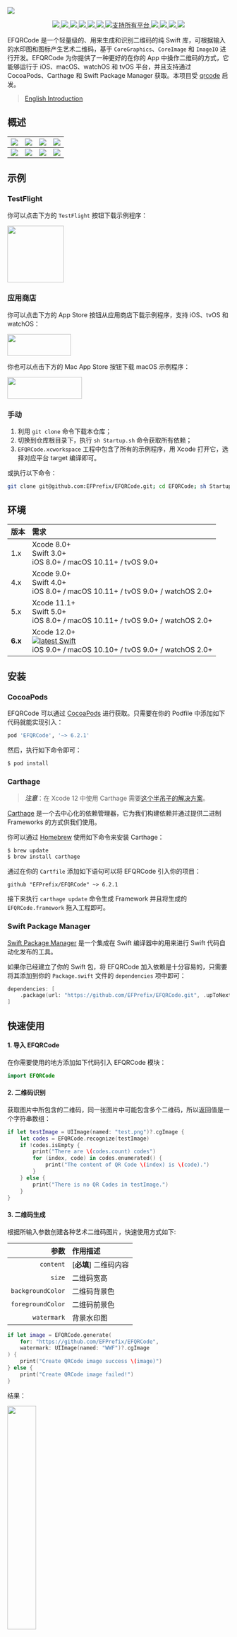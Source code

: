 ![](https://raw.githubusercontent.com/EFPrefix/EFQRCode/assets/EFQRCode.jpg)

<p align="center">
    <a href="https://travis-ci.org/EFPrefix/EFQRCode">
        <img src="https://img.shields.io/travis/EFPrefix/EFQRCode.svg">
    </a>
    <a href="https://codecov.io/gh/EFPrefix/EFQRCode">
        <img src="https://codecov.io/gh/EFPrefix/EFQRCode/branch/main/graph/badge.svg">
    </a>
    <a href="https://efprefix.github.io/EFQRCode/">
        <img src="https://efprefix.github.io/EFQRCode/badge.svg">
    </a>
    <a href="https://github.com/Carthage/Carthage/">
        <img src="https://img.shields.io/badge/Carthage-compatible-4BC51D.svg?style=flat">
    </a>
    <a href="https://swift.org/package-manager/">
        <img src="https://img.shields.io/badge/SPM-ready-orange.svg">
    </a>
    <a href="http://cocoapods.org/pods/EFQRCode">
        <img src="https://img.shields.io/cocoapods/v/EFQRCode.svg?style=flat">
    </a>
    <a href="https://swiftpackageindex.com/EFPrefix/EFQRCode">
        <img src="https://img.shields.io/endpoint?url=https%3A%2F%2Fswiftpackageindex.com%2Fapi%2Fpackages%2FEFPrefix%2FEFQRCode%2Fbadge%3Ftype%3Dplatforms" alt="支持所有平台">
    </a>
    <a href="https://github.com/apple/swift">
        <img src="https://img.shields.io/badge/language-swift-orange.svg">
    </a>
    <a href="https://codebeat.co/projects/github-com-efprefix-efqrcode-master">
        <img src="https://codebeat.co/badges/c2ae977c-157a-4cb7-a476-76530e7f292b">
    </a>
    <a href="https://raw.githubusercontent.com/EFPrefix/EFQRCode/main/LICENSE">
        <img src="https://img.shields.io/cocoapods/l/EFQRCode.svg?style=flat">
    </a>
    <a href="https://app.fossa.com/projects/git%2Bgithub.com%2FEFPrefix%2FEFQRCode?ref=badge_shield">
        <img src="https://app.fossa.com/api/projects/git%2Bgithub.com%2FEFPrefix%2FEFQRCode.svg?type=shield">
    </a>
</p>

EFQRCode 是一个轻量级的、用来生成和识别二维码的纯 Swift 库，可根据输入的水印图和图标产生艺术二维码，基于 `CoreGraphics`、`CoreImage` 和 `ImageIO` 进行开发。EFQRCode 为你提供了一种更好的在你的 App 中操作二维码的方式，它能够运行于 iOS、macOS、watchOS 和 tvOS 平台，并且支持通过 CocoaPods、Carthage 和 Swift Package Manager 获取。本项目受 [qrcode](https://github.com/sylnsfar/qrcode) 启发。

> [English Introduction](https://github.com/EFPrefix/EFQRCode/blob/main/README.md)

## 概述

![](https://raw.githubusercontent.com/EFPrefix/EFQRCode/assets/QRCode5.jpg)|![](https://raw.githubusercontent.com/EFPrefix/EFQRCode/assets/QRCode6.jpg)|![](https://raw.githubusercontent.com/EFPrefix/EFQRCode/assets/QRCode7.jpg)|![](https://raw.githubusercontent.com/EFPrefix/EFQRCode/assets/QRCode8.jpg)  
:---------------------:|:---------------------:|:---------------------:|:---------------------:
![](https://raw.githubusercontent.com/EFPrefix/EFQRCode/assets/QRCodeGIF1.gif)|![](https://raw.githubusercontent.com/EFPrefix/EFQRCode/assets/QRCodeGIF2.gif)|![](https://raw.githubusercontent.com/EFPrefix/EFQRCode/assets/QRCodeGIF7.gif)|![](https://raw.githubusercontent.com/EFPrefix/EFQRCode/assets/QRCodeGIF8.gif)  

## 示例

### TestFlight

你可以点击下方的 `TestFlight` 按钮下载示例程序：

<a target='_blank' href='https://testflight.apple.com/join/LixgpwWt'>
    <img src='https://testflight.apple.com/images/testflight-128x128_2x_27.png' width='128' height='128'/>
</a>

### 应用商店

你可以点击下方的 App Store 按钮从应用商店下载示例程序，支持 iOS、tvOS 和 watchOS：

<a target='_blank' href='https://itunes.apple.com/cn/app/EFQRCode/id1242337058?mt=8'>
    <img src='https://raw.githubusercontent.com/EFPrefix/EFQRCode/assets/icon/AppStore.jpeg' width='144' height='49'/>
</a>

你也可以点击下方的 Mac App Store 按钮下载 macOS 示例程序：

<a target='_blank' href='https://itunes.apple.com/cn/app/EFQRCode/id1306793539?mt=8'>
	<img src='https://raw.githubusercontent.com/EFPrefix/EFQRCode/assets/icon/AppStoreMac.png' width='168.5' height='49'/>
</a>

### 手动

1. 利用 `git clone` 命令下载本仓库；
2. 切换到仓库根目录下，执行 `sh Startup.sh` 命令获取所有依赖；
3. `EFQRCode.xcworkspace` 工程中包含了所有的示例程序，用 Xcode 打开它，选择对应平台 target 编译即可。

或执行以下命令：

```bash
git clone git@github.com:EFPrefix/EFQRCode.git; cd EFQRCode; sh Startup.sh; open 'EFQRCode.xcworkspace'
```

## 环境

| 版本     | 需求                                                                           |
|:--------|:-------------------------------------------------------------------------------|
| 1.x     | Xcode 8.0+<br>Swift 3.0+<br>iOS 8.0+ / macOS 10.11+ / tvOS 9.0+                |
| 4.x     | Xcode 9.0+<br>Swift 4.0+<br>iOS 8.0+ / macOS 10.11+ / tvOS 9.0+ / watchOS 2.0+ |
| 5.x     | Xcode 11.1+<br>Swift 5.0+<br>iOS 8.0+ / macOS 10.11+ / tvOS 9.0+ / watchOS 2.0+|
| **6.x** | Xcode 12.0+<br>[![latest Swift](https://img.shields.io/endpoint?url=https%3A%2F%2Fswiftpackageindex.com%2Fapi%2Fpackages%2FEFPrefix%2FEFQRCode%2Fbadge%3Ftype%3Dswift-versions)](https://swiftpackageindex.com/EFPrefix/EFQRCode)<br>iOS 9.0+ / macOS 10.10+ / tvOS 9.0+ / watchOS 2.0+|

## 安装

### CocoaPods

EFQRCode 可以通过 [CocoaPods](http://cocoapods.org) 进行获取。只需要在你的 Podfile 中添加如下代码就能实现引入：

```ruby
pod 'EFQRCode', '~> 6.2.1'
```

然后，执行如下命令即可：

```bash
$ pod install
```

### Carthage

> ***注意***：在 Xcode 12 中使用 Carthage 需要[这个半吊子的解决方案](https://github.com/Carthage/Carthage/blob/master/Documentation/Xcode12Workaround.md)。

[Carthage](https://github.com/Carthage/Carthage) 是一个去中心化的依赖管理器，它为我们构建依赖并通过提供二进制 Frameworks 的方式供我们使用。

你可以通过 [Homebrew](http://brew.sh/) 使用如下命令来安装 Carthage：

```bash
$ brew update
$ brew install carthage
```

通过在你的 `Cartfile` 添加如下语句可以将 EFQRCode 引入你的项目：

```ogdl
github "EFPrefix/EFQRCode" ~> 6.2.1
```

接下来执行 `carthage update` 命令生成 Framework 并且将生成的 `EFQRCode.framework` 拖入工程即可。

### Swift Package Manager

[Swift Package Manager](https://swift.org/package-manager/) 是一个集成在 Swift 编译器中的用来进行 Swift 代码自动化发布的工具。

如果你已经建立了你的 Swift 包，将 EFQRCode 加入依赖是十分容易的，只需要将其添加到你的 `Package.swift` 文件的 `dependencies` 项中即可：

```swift
dependencies: [
    .package(url: "https://github.com/EFPrefix/EFQRCode.git", .upToNextMinor(from: "6.2.1"))
]
```

## 快速使用

#### 1. 导入 EFQRCode

在你需要使用的地方添加如下代码引入 EFQRCode 模块：

```swift
import EFQRCode
```

#### 2. 二维码识别

获取图片中所包含的二维码，同一张图片中可能包含多个二维码，所以返回值是一个字符串数组：

```swift
if let testImage = UIImage(named: "test.png")?.cgImage {
    let codes = EFQRCode.recognize(testImage)
    if !codes.isEmpty {
        print("There are \(codes.count) codes")
        for (index, code) in codes.enumerated() {
            print("The content of QR Code \(index) is \(code).")
        }
    } else {
        print("There is no QR Codes in testImage.")
    }
}
```

#### 3. 二维码生成

根据所输入参数创建各种艺术二维码图片，快速使用方式如下:

|参数|作用描述|
|-:|:-|
|`content`|[**必填**] 二维码内容|
|`size`|二维码宽高|
|`backgroundColor`|二维码背景色|
|`foregroundColor`|二维码前景色|
|`watermark`|背景水印图|

```swift
if let image = EFQRCode.generate(
    for: "https://github.com/EFPrefix/EFQRCode",
    watermark: UIImage(named: "WWF")?.cgImage
) {
    print("Create QRCode image success \(image)")
} else {
    print("Create QRCode image failed!")
}
```

结果：

<img src="https://raw.githubusercontent.com/EFPrefix/EFQRCode/assets/sample1.jpg" width = "36%"/>

#### 4. 动态二维码

可通过 EFQRCode 的类方法 `generateGIF` 来创建 GIF 二维码，使用方式如下：

|参数|作用描述|
|-:|:-|
|`generator`|[**必填**] 一个用来获取设置的 `EFQRCodeGenerator` 对象|
|`data`|[**必填**] 输入的 GIF 图片的数据|
|`delay`|输出的动态 QRCode 的帧间延时，默认从输入的 GIF 图片获取|
|`loopCount`|输出的动态 QRCode 的循环次数，默认从输入的 GIF 图片获取|

```swift
if let qrCodeData = EFQRCode.generateGIF(
    using: generator, withWatermarkGIF: data
) {
    print("Create QRCode image success.")
} else {
    print("Create QRCode image failed!")
}
```

你可以通过查看 Demo 代码的方式来获取更多信息，结果预览：

<img src="https://raw.githubusercontent.com/EFPrefix/EFQRCode/assets/QRCodeGIF6.gif" width = "36%"/>

#### 5. 接下来

查看 [用户手册](https://github.com/EFPrefix/EFQRCode/blob/main/USERGUIDE_CN.md) 了解更多细节。

您也可以查看下列非官方的使用说明：

- [不用请设计师，你也能做出个性二维码：EFQRCode](https://sspai.com/post/43211)
- [想更优雅地分享 Wi-Fi 密码，只需一枚二维码](https://sspai.com/post/43097)

## 备注

1. 请选用对比度较高的前景色和背景色组合；
2. 想要提高生成二维码的清晰度可以选择使用 `magnification` 替代 `size`，或适当提高它们的数值；
3. 放大倍数过高／边长过大／二维码内容过多可能会导致生成失败；
4. 建议对生成的二维码进行测试后投入使用，例如微信能够扫描成功并不代表支付宝也能成功扫描，请务必根据您的具体业务需要做有针对性的测试；
5. 若有任何问题，期待得到您的反馈，`Issue` 和 `Pull request` 都是受欢迎的。

备注的备注：好用的话可以给个`星星`，蟹蟹，QAQ...

## 其它平台／语言

平台／语言|链接
:-------------------------|:-------------------------
Objective-C|[https://github.com/z624821876/YSQRCode](https://github.com/z624821876/YSQRCode)
Java|[https://github.com/SumiMakito/AwesomeQRCode](https://github.com/SumiMakito/AwesomeQRCode)
JavaScript|[https://github.com/SumiMakito/Awesome-qr.js](https://github.com/SumiMakito/Awesome-qr.js)
Kotlin|[https://github.com/SumiMakito/AwesomeQRCode-Kotlin](https://github.com/SumiMakito/AwesomeQRCode-Kotlin)
Python|[https://github.com/sylnsfar/qrcode](https://github.com/sylnsfar/qrcode)

## 贡献者

这个项目的存在多亏了所有贡献的人。[[参与贡献](https://github.com/EFPrefix/EFQRCode/blob/main/.github/CONTRIBUTING.md)]

<a href="https://opencollective.com/efqrcode#contributors">
    <img src="https://opencollective.com/efqrcode/contributors.svg?width=890" />
</a>

## 捐赠

如果你认为这个项目给你带来了帮助，你可以给我买杯咖啡。如果你喜欢这个项目，并愿意为它的发展提供进一步的支持，你可以选择在 [Open Collective](https://opencollective.com/efqrcode) 上成为 `支持者`。感谢所有的支持者！ 🙏 [[成为支持者](https://opencollective.com/efqrcode#backer)]

<a href="https://opencollective.com/efqrcode#backers" target="_blank">
    <img src="https://opencollective.com/efqrcode/backers.svg?width=890">
</a>

## 赞助商

- 感谢 MacStadium 的 [开源计划](https://www.macstadium.com/opensource?from=EFQRCode) 对本项目的帮助。

<a href="https://macstadium.com/?from=EFQRCode">
    <img src="https://uploads-ssl.webflow.com/5ac3c046c82724970fc60918/5c019d917bba312af7553b49_MacStadium-developerlogo.png" width = "46%">
</a>

- 感谢 JetBrains 的 [开源支持计划](https://www.jetbrains.com/community/opensource/?from=EFQRCode) 对本项目的帮助。

<a href="https://www.jetbrains.com/?from=EFQRCode">
    <img src="https://raw.githubusercontent.com/EFPrefix/EFQRCode/ce8982e1858d62ac8b9fecec96f5369d8b1b62c3/logo/jetbrains.svg?sanitize=true" width = "20%">
</a>

## 使用 EFQRCode 的应用

<table><tr><td><a href='https://www.appsight.io/app/blizzard-battle-net' title='Blizzard Battle.net'><img src='https://d3ixtyf8ei2pcx.cloudfront.net/icons/000/863/841/media/small.png?1506955529'></a></td><td><a href='https://www.appsight.io/app/brushfire' title='Brushfire'><img src='https://d3ixtyf8ei2pcx.cloudfront.net/icons/001/349/312/media/small.png?1552274504'></a></td><td><a href='https://www.appsight.io/app/826953' title='Coinomi Wallet'><img src='https://d3ixtyf8ei2pcx.cloudfront.net/icons/001/154/094/media/small.png?1523038915'></a></td><td><a href='https://www.appsight.io/app/join' title='Join - Medical Communication'><img src='https://d3ixtyf8ei2pcx.cloudfront.net/icons/001/253/338/media/small.png?1530300113'></a></td><td><a href='https://www.appsight.io/app/korean-air-my' title='Korean Air My'><img src='https://d3ixtyf8ei2pcx.cloudfront.net/icons/001/405/909/media/small.png?1631208327'></a></td><td><a href='https://www.appsight.io/app/mume-vpn' title='Mume VPN'><img src='https://d3ixtyf8ei2pcx.cloudfront.net/icons/000/880/440/media/small.png?1507339273'></a></td><td><a href='https://www.appsight.io/app/mymk' title='myMK'><img src='https://d3ixtyf8ei2pcx.cloudfront.net/icons/001/142/715/media/small.png?1522686154'></a></td><td><a href='https://www.appsight.io/app/pilot-speech-translator' title='Pilot Speech Translator'><img src='https://d3ixtyf8ei2pcx.cloudfront.net/icons/000/531/486/media/small.png?1491242852'></a></td><td><a href='https://www.appsight.io/app/print-master' title='Print Master'><img src='https://d3ixtyf8ei2pcx.cloudfront.net/icons/001/403/413/media/small.png?1628845063'></a></td><td><a href='https://www.appsight.io/app/promgirl-shop' title='PromGirl Shop'><img src='https://d3ixtyf8ei2pcx.cloudfront.net/icons/001/327/819/media/small.png?1547953350'></a></td></tr><tr><td><a href='https://www.appsight.io/app/qr-code-reader-and-scanner' title='QR Code Reader &amp; Code Scanner'><img src='https://d3ixtyf8ei2pcx.cloudfront.net/icons/001/402/590/media/small.png?1628791147'></a></td><td><a href='https://www.appsight.io/app/rta-cle' title='RTA CLE'><img src='https://d3ixtyf8ei2pcx.cloudfront.net/icons/001/405/850/media/small.png?1631207179'></a></td><td><a href='https://www.appsight.io/app/wifi-ch%C3%B9a' title='WiFi Chùa'><img src='https://d3ixtyf8ei2pcx.cloudfront.net/icons/000/282/599/media/small.png?1479441667'></a></td><td><a href='https://www.appsight.io/app/yamibuy-food-drinks-beauty-health-li' title='Yamibuy-Food&amp; Drinks, Beauty, Health, Li'><img src='https://d3ixtyf8ei2pcx.cloudfront.net/icons/001/324/148/media/small.png?1546987889'></a></td><td><a href='https://www.appsight.io/app/%E5%85%B3%E5%85%AB-%E5%85%A8%E6%B0%91%E5%A8%B1%E4%B9%90%E6%98%8E%E6%98%9F%E5%85%AB%E5%8D%A6%E5%A4%B4%E6%9D%A1%E6%96%B0%E9%97%BB%E8%B5%84%E8%AE%AF%E8%A7%86%E9%A2%91%E7%A4%BE%E5%8C%BA' title='关八-最懂娱乐圈'><img src='https://d3ixtyf8ei2pcx.cloudfront.net/icons/000/613/969/media/small.png?1495232846'></a></td><td><a href='https://www.appsight.io/app/%E7%BA%A2%E8%A2%96%E8%AF%BB%E4%B9%A6' title='红袖读书'><img src='https://d3ixtyf8ei2pcx.cloudfront.net/icons/001/378/223/media/small.png?1555531907'></a></td></tr></table>

## 其他

文档与演示项目中部分图片来源于网络，如侵犯您的合法权益，请联系我们删除。

## 联系

邮箱：[eyrefree@eyrefree.org](mailto:eyrefree@eyrefree.org)

## 协议

<a href="https://github.com/EFPrefix/EFQRCode/blob/main/LICENSE">
    <img src="https://upload.wikimedia.org/wikipedia/commons/thumb/f/f8/License_icon-mit-88x31-2.svg/128px-License_icon-mit-88x31-2.svg.png">
</a>

EFQRCode 基于 MIT 协议进行分发和使用，更多信息参见协议文件。
